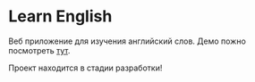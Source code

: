 # Learn English

Веб приложение для изучения английский слов.
Демо пожно посмотреть [тут](https://kozyrovladimir.github.io/learn_languages/).

Проект находится в стадии разработки!
